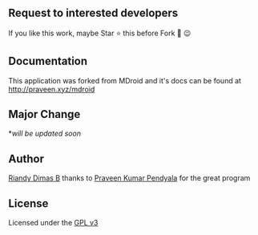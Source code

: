 Request to interested developers
---------------------
If you like this work, maybe Star :star: this before Fork :fork_and_knife: :wink:


Documentation
----------------------
This application was forked from MDroid and it's docs can be found at http://praveen.xyz/mdroid

Major Change
----------------------
**will be updated soon*

Author
----------------------
[Riandy Dimas B][2]
thanks to [Praveen Kumar Pendyala][5] for the great program


License
----------------------
Licensed under the [GPL v3][1]


[1]: https://tldrlegal.com/license/gnu-general-public-license-v3-%28gpl-3%29
[2]: https://lnked.in/riandydimas
[3]: https://developer.android.com/tools/studio/index.html
[4]: https://crowdin.com/project/mdroid
[5]: https://pkp.io
